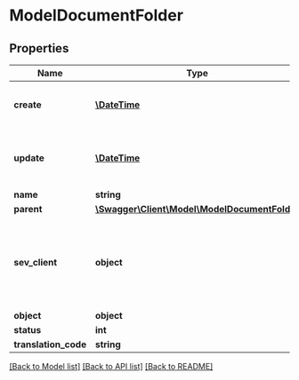 # ModelDocumentFolder

## Properties
Name | Type | Description | Notes
------------ | ------------- | ------------- | -------------
**create** | [**\DateTime**](\DateTime.md) | date the document folder was created | [optional] 
**update** | [**\DateTime**](\DateTime.md) | date the document folder was last updated | [optional] 
**name** | **string** |  | [optional] 
**parent** | [**\Swagger\Client\Model\ModelDocumentFolder**](ModelDocumentFolder.md) |  | [optional] 
**sev_client** | **object** | sevClient is the unique id every customer has and is used in nearly all operations | [optional] 
**object** | **object** |  | [optional] 
**status** | **int** |  | [optional] 
**translation_code** | **string** |  | [optional] 

[[Back to Model list]](../README.md#documentation-for-models) [[Back to API list]](../README.md#documentation-for-api-endpoints) [[Back to README]](../README.md)


